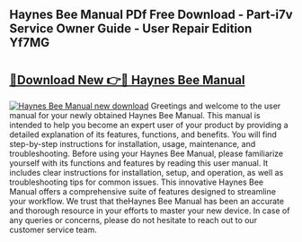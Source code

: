 ## Haynes Bee Manual PDf Free Download - Part-i7v Service Owner Guide - User Repair Edition Yf7MG

# <h2><a href="http://cf26363.oget.top/?id=Haynes+Bee+Manual">🔗Download New 👉🔴 Haynes Bee Manual</a></h2>

[![Haynes Bee Manual new download](https://i.imgur.com/5g1atiW.png)](http://cf26363.oget.top/?id=Haynes+Bee+Manual)
Greetings and welcome to the user manual for your newly obtained Haynes Bee Manual. This manual is intended to help you become an expert user of your product by providing a detailed explanation of its features, functions, and benefits. You will find step-by-step instructions for installation, usage, maintenance, and troubleshooting. Before using your Haynes Bee Manual, please familiarize yourself with its functions and features by reading this user manual. It includes clear instructions for installation, setup, and operation, as well as troubleshooting tips for common issues. This innovative Haynes Bee Manual offers a comprehensive suite of features designed to streamline your workflow. We trust that theHaynes Bee Manual has been an accurate and thorough resource in your efforts to master your new device. In case of any queries or concerns, please do not hesitate to reach out to our customer service team.
